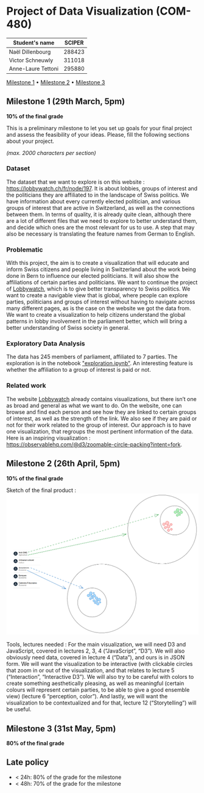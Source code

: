 # Project of Data Visualization (COM-480)

| Student's name     | SCIPER |
| ------------------ | ------ |
| Naël Dillenbourg   | 288423 |
| Victor Schneuwly   | 311018 |
| Anne-Laure Tettoni | 295880 |

[Milestone 1](#milestone-1) • [Milestone 2](#milestone-2) • [Milestone 3](#milestone-3)

## Milestone 1 (29th March, 5pm)

**10% of the final grade**

This is a preliminary milestone to let you set up goals for your final project and assess the feasibility of your ideas.
Please, fill the following sections about your project.

_(max. 2000 characters per section)_

### Dataset

The dataset that we want to explore is on this website : https://lobbywatch.ch/fr/node/197.
It is about lobbies, groups of interest and the politicians they are affiliated to in the landscape of Swiss politics. We have information about every currently elected politician, and various groups of interest that are active in Switzerland, as well as the connections between them. In terms of quality, it is already quite clean, although there are a lot of different files that we need to explore to better understand them, and decide which ones are the most relevant for us to use. A step that may also be necessary is translating the feature names from German to English.

### Problematic

With this project, the aim is to create a visualization that will educate and inform Swiss citizens and people living in Switzerland about the work being done in Bern to influence our elected politicians. It will also show the affiliations of certain parties and politicians. We want to continue the project of [Lobbywatch](https://lobbywatch.ch/fr), which is to give better transparency to Swiss politics. We want to create a navigable view that is global, where people can explore parties, politicians and groups of interest without having to navigate across many different pages, as is the case on the website we got the data from. We want to create a visualization to help citizens understand the global patterns in lobby involvement in the parliament better, which will bring a better understanding of Swiss society in general.

### Exploratory Data Analysis

The data has 245 members of parliament, affiliated to 7 parties. The exploration is in the notebook ["exploration.ipynb"](/notebooks/exploration.ipynb). An interesting feature is whether the affiliation to a group of interest is paid or not.

### Related work

The website [Lobbywatch](https://lobbywatch.ch/fr) already contains visualizations, but there isn’t one as broad and general as what we want to do. On the website, one can browse and find each person and see how they are linked to certain groups of interest, as well as the strength of the link. We also see if they are paid or not for their work related to the group of interest.
Our approach is to have one visualization, that regroups the most pertinent information of the data. Here is an inspiring visualization : https://observablehq.com/@d3/zoomable-circle-packing?intent=fork.

## Milestone 2 (26th April, 5pm)

**10% of the final grade**

Sketch of the final product :
![Sketch](circles.png)

Tools, lectures needed : 
For the main visualization, we will need D3 and JavaScript, covered in lectures 2, 3, 4 (“JavaScript”, “D3”). We will also obviously need data, covered in lecture 4 (“Data”), and ours is in JSON form. We will want the visualization to be interactive (with clickable circles that zoom in or out of the visualization, and that relates to lecture 5 (“Interaction”, “Interactive D3”). We will also try to be careful with colors to create something aesthetically pleasing, as well as meaningful (certain colours will represent certain parties, to be able to give a good ensemble view) (lecture 6 “perception, color”). And lastly, we will want the visualization to be contextualized and for that, lecture 12 (“Storytelling”) will be useful.

## Milestone 3 (31st May, 5pm)

**80% of the final grade**

## Late policy

- < 24h: 80% of the grade for the milestone
- < 48h: 70% of the grade for the milestone
